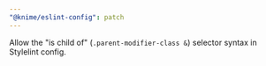 ```yaml
---
"@knime/eslint-config": patch
---
```


Allow the "is child of" (`.parent-modifier-class &`) selector syntax in Stylelint config.
